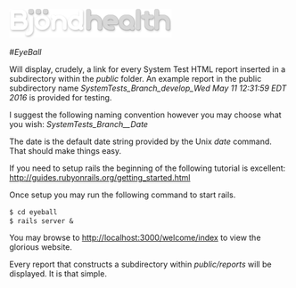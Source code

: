 ![alt text](https://github.com/Bjond/eyeball/blob/master/images/bjondhealthlogo-whitegrey.png "Bjönd Inc.")

#*EyeBall*

Will display, crudely, a link for every System Test HTML report inserted in a subdirectory
within the _public_ folder. An example report in the public subdirectory name 
_SystemTests_Branch_develop_Wed May 11 12:31:59 EDT 2016_ is provided for testing.

I suggest the following naming convention however you may choose what you wish:
*_SystemTests\_Branch\_<name of branch here>\_Date_*

The date is the default date string provided by the Unix _date_ command. That should
make things easy.

If you need to setup rails the beginning of the following tutorial is excellent: <http://guides.rubyonrails.org/getting_started.html>

Once setup you may run the following command to start rails. 
```shell
$ cd eyeball
$ rails server &
```

You may browse to <http://localhost:3000/welcome/index> to view the glorious website.

Every report that constructs a subdirectory within *public/reports* will be displayed. It is that simple.
